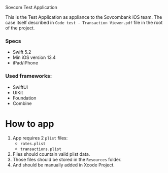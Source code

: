 Sovcom Test Application

This is the Test Application as appliance to the Sovcombank iOS team.
The case itself described in `Code test - Transaction Viewer.pdf` file in the root of the project.

### Specs
- Swift 5.2
- Min iOS version 13.4
- iPad/iPhone

### Used frameworks:
- SwiftUI
- UIKit
- Foundation
- Combine

# How to app
1. App requires 2 `plist` files:
    - `rates.plist`
    - `transactions.plist`
2. Files should countain valid plist data.
3. Those files should be stored in the `Resources` folder. 
4. And should be manually added in Xcode Project.
